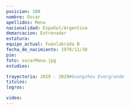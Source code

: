 ```yaml
---
posicion: 180
nombre: Oscar
apellidos: Mena
nacionalidad: Español/Argentina
demarcacion: Entrenador
estatura: 
equipo_actual: Fuenlabrada B
fecha_de_nacimiento: 1970/11/30
pie: 
foto: oscarMena.jpg
estudios: 

trayectoria: 2019 - 2020#Guangzhou Evergrande
titulos:
logros:

video:
---
```

